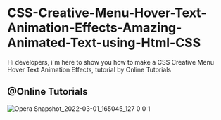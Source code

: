 # CSS-Creative-Menu-Hover-Text-Animation-Effects-Amazing-Animated-Text-using-Html-CSS
Hi developers, i´m here to show you how to make a CSS Creative Menu Hover Text Animation Effects, tutorial by Online Tutorials

<h2>@Online Tutorials</h2>

![Opera Snapshot_2022-03-01_165045_127 0 0 1](https://user-images.githubusercontent.com/78237060/156238753-9e5e253d-2b90-400c-abec-9cb537907308.png)
